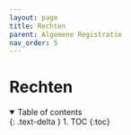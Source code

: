```yaml
---
layout: page
title: Rechten
parent: Algemene Registratie
nav_order: 5
---
```


# **Rechten** 

<details open markdown="block">
  <summary>
    Table of contents
  </summary>
  {: .text-delta }
1. TOC
{:toc}
</details>
